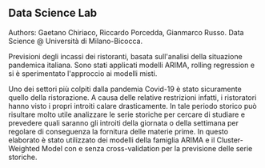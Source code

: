 ## Data Science Lab
Authors: Gaetano Chiriaco, Riccardo Porcedda, Gianmarco Russo. Data Science @ Università di Milano-Bicocca.

Previsioni degli incassi dei ristoranti, basata sull'analisi della situazione pandemica italiana.  Sono stati applicati modelli ARIMA, rolling regression e si è sperimentato l'approccio ai modelli misti.

Uno dei settori più colpiti dalla pandemia Covid-19 è stato sicuramente quello della ristorazione. A causa delle relative restrizioni infatti, i ristoratori hanno visto i propri introiti calare drasticamente. In tale periodo storico può risultare molto utile analizzare le serie storiche per cercare di studiare e prevedere quali saranno gli introiti della giornata o della settimana per regolare di conseguenza la fornitura delle materie prime. In questo elaborato è stato utilizzato dei modelli della famiglia ARIMA e il Cluster-Weighted Model con e senza cross-validation per la previsione delle serie storiche.
